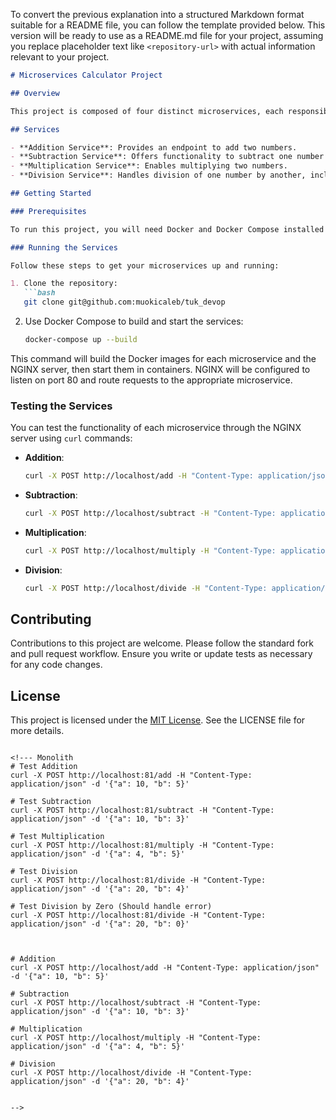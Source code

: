 To convert the previous explanation into a structured Markdown format suitable for a README file, you can follow the template provided below. This version will be ready to use as a README.md file for your project, assuming you replace placeholder text like `<repository-url>` with actual information relevant to your project.

```markdown
# Microservices Calculator Project

## Overview

This project is composed of four distinct microservices, each responsible for a basic arithmetic operation: addition, subtraction, multiplication, and division. Built with FastAPI, these microservices offer a scalable and efficient way to handle mathematical operations. An NGINX server is configured as a reverse proxy to route incoming requests to the appropriate microservice based on the request path.

## Services

- **Addition Service**: Provides an endpoint to add two numbers.
- **Subtraction Service**: Offers functionality to subtract one number from another.
- **Multiplication Service**: Enables multiplying two numbers.
- **Division Service**: Handles division of one number by another, including division by zero handling.

## Getting Started

### Prerequisites

To run this project, you will need Docker and Docker Compose installed on your machine. These tools will handle the containerization and orchestration of the microservices and NGINX server.

### Running the Services

Follow these steps to get your microservices up and running:

1. Clone the repository:
   ```bash
   git clone git@github.com:muokicaleb/tuk_devop
   ```

2. Use Docker Compose to build and start the services:
   ```bash
   docker-compose up --build
   ```

This command will build the Docker images for each microservice and the NGINX server, then start them in containers. NGINX will be configured to listen on port 80 and route requests to the appropriate microservice.

### Testing the Services

You can test the functionality of each microservice through the NGINX server using `curl` commands:

- **Addition**:
  ```bash
  curl -X POST http://localhost/add -H "Content-Type: application/json" -d '{"a": 10, "b": 5}'
  ```

- **Subtraction**:
  ```bash
  curl -X POST http://localhost/subtract -H "Content-Type: application/json" -d '{"a": 10, "b": 3}'
  ```

- **Multiplication**:
  ```bash
  curl -X POST http://localhost/multiply -H "Content-Type: application/json" -d '{"a": 4, "b": 5}'
  ```

- **Division**:
  ```bash
  curl -X POST http://localhost/divide -H "Content-Type: application/json" -d '{"a": 20, "b": 4}'
  ```

## Contributing

Contributions to this project are welcome. Please follow the standard fork and pull request workflow. Ensure you write or update tests as necessary for any code changes.

## License

This project is licensed under the [MIT License](LICENSE). See the LICENSE file for more details.
```

<!--- Monolith
# Test Addition
curl -X POST http://localhost:81/add -H "Content-Type: application/json" -d '{"a": 10, "b": 5}'

# Test Subtraction
curl -X POST http://localhost:81/subtract -H "Content-Type: application/json" -d '{"a": 10, "b": 3}'

# Test Multiplication
curl -X POST http://localhost:81/multiply -H "Content-Type: application/json" -d '{"a": 4, "b": 5}'

# Test Division
curl -X POST http://localhost:81/divide -H "Content-Type: application/json" -d '{"a": 20, "b": 4}'

# Test Division by Zero (Should handle error)
curl -X POST http://localhost:81/divide -H "Content-Type: application/json" -d '{"a": 20, "b": 0}'



# Addition
curl -X POST http://localhost/add -H "Content-Type: application/json" -d '{"a": 10, "b": 5}'

# Subtraction
curl -X POST http://localhost/subtract -H "Content-Type: application/json" -d '{"a": 10, "b": 3}'

# Multiplication
curl -X POST http://localhost/multiply -H "Content-Type: application/json" -d '{"a": 4, "b": 5}'

# Division
curl -X POST http://localhost/divide -H "Content-Type: application/json" -d '{"a": 20, "b": 4}'


-->
